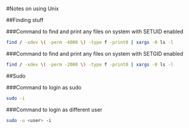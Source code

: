#Notes on using Unix

##Finding stuff

###Command to find and print any files on system with SETUID enabled
```bash
find / -xdev \( -perm -4000 \) -type f -print0 | xargs -0 ls -l
```
###Command to find and print any files on system with SETGID enabled
```bash
find / -xdev \( -perm -2000 \) -type f -print0 | xargs -0 ls -l
```

##Sudo

###Command to login as sudo
```bash
sudo -i
```
###Command to login as different user
```bash
sudo -u <user> -i
```
